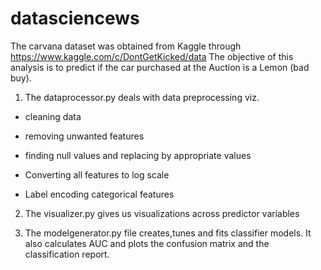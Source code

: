 # datasciencews
The carvana dataset was obtained from Kaggle through https://www.kaggle.com/c/DontGetKicked/data
The objective of this analysis is to predict if the car purchased at the Auction is a Lemon (bad buy).

1. The dataprocessor.py deals with data preprocessing viz.

  - cleaning data

  - removing unwanted features

  - finding null values and replacing by appropriate values

  - Converting all features to log scale

  - Label encoding categorical features


2. The visualizer.py gives us visualizations across predictor variables

3. The modelgenerator.py file creates,tunes and fits classifier models. It also calculates AUC and plots the
confusion matrix and the classification report.


